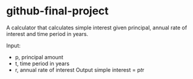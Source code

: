 # github-final-project
A calculator that calculates simple interest given principal, annual rate of interest and time period in years.

Input:
-   p, principal amount
-   t, time period in years
-   r, annual rate of interest
Output
   simple interest = p*t*r
